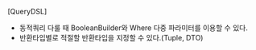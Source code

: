 [QueryDSL]
- 동적쿼리 다룰 때 BooleanBuilder와 Where 다중 파라미터를 이용할 수 있다.
- 반환타입별로 적절할 반환타입을 지정할 수 있다.(Tuple, DTO)

